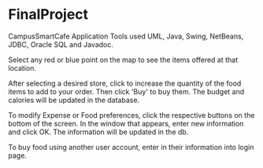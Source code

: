 # FinalProject
CampusSmartCafe Application
Tools used UML, Java, Swing, NetBeans, JDBC, Oracle SQL and Javadoc.

Select any red or blue point on the map to see the items offered at that location. 

After selecting a desired store, click to increase the quantity of the food items to add to your order. Then click 'Buy' to buy them. The budget and calories will be updated in the database. 

To modify Expense or Food preferences, click the respective buttons on the bottom of the screen. In the window that appears, enter new information and click OK. The information will be updated in the db. 

To buy food using another user account, enter in their information into login page. 

